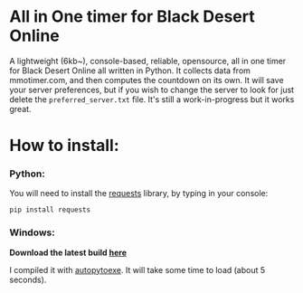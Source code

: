 # All in One timer for Black Desert Online
A lightweight (6kb~), console-based, reliable, opensource, all in one timer for Black Desert Online all written in Python.
It collects data from mmotimer.com, and then computes the countdown on its own.
It will save your server preferences, but if you wish to change the server to look for just delete the `preferred_server.txt` file.
It's still a work-in-progress but it works great.

# How to install:

### **Python**:
You will need to install the [requests](https://pypi.org/project/requests/ "requests") library, by typing in your console:

`pip install requests`



### **Windows**:
**Download the latest build [here](https://github.com/AlessioScarlet/All_in_One-timer-for-BDO/raw/main/AIO-Timer.exe)**

I compiled it with [autopytoexe](https://pypi.org/project/auto-py-to-exe/).
It will take some time to load (about 5 seconds).
